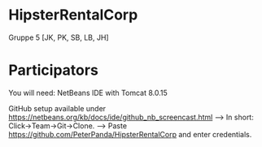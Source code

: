 # HipsterRentalCorp
Gruppe 5 [JK, PK, SB, LB, JH]

# Participators
You will need: NetBeans IDE
               with Tomcat 8.0.15

GitHub setup available under https://netbeans.org/kb/docs/ide/github_nb_screencast.html
--> In short: Click->Team->Git->Clone. 
--> Paste https://github.com/PeterPanda/HipsterRentalCorp and enter credentials.
